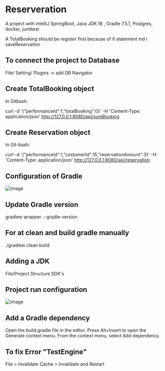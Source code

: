 # Reserveration


A project with intelliJ SpringBoot, Java JDK 18 , Gradle 7.5.1, Postgres, docker, junittest

A TotalBooking should be register first because of if statement ind i saveReservation

## To connect the project to Database
File/ Setting/ Plugins -> add DB Navigator


## Create TotalBooking object

In Gitbash:

curl -d '{"performanceId":1,"totalBooking":0}' -H 'Content-Type: application/json' http://127.0.0.1:8080/api/sumBooking

## Create Reservation object

In Git-bash:

curl -d '{"performanceId":1,"costumerId":15,"reservationAmount":3}' -H 'Content-Type: application/json' http://127.0.0.1:8080/api/reservation
## Configuration of Gradle

![image](https://user-images.githubusercontent.com/72239384/222308815-597bb045-3e70-450c-8bc4-ba86a48228e8.png)

## Update Gradle version

gradlew wrapper --gradle-version <gradle-version>

## For at clean and build gradle manually

./gradlew clean build

## Adding a JDK

File/Project Structure SDK's 

## Project run configuration 

![image](https://user-images.githubusercontent.com/72239384/222249108-58e2c0a7-d278-470d-b3c9-d61fd47a1044.png)

## Add a Gradle dependency
Open the build.gradle file in the editor.
Press Alt+Insert to open the Generate context menu.
From the context menu, select Add dependency.

## To fix Error "TestEngine"
File > Invalidate Cache > Invalidate and Restart